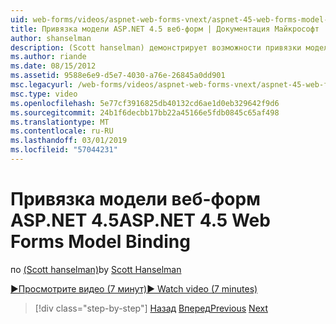 ```yaml
---
uid: web-forms/videos/aspnet-web-forms-vnext/aspnet-45-web-forms-model-binding
title: Привязка модели ASP.NET 4.5 веб-форм | Документация Майкрософт
author: shanselman
description: (Scott hanselman) демонстрирует возможности привязки модели в ASP.NET 4.5
ms.author: riande
ms.date: 08/15/2012
ms.assetid: 9588e6e9-d5e7-4030-a76e-26845a0dd901
msc.legacyurl: /web-forms/videos/aspnet-web-forms-vnext/aspnet-45-web-forms-model-binding
msc.type: video
ms.openlocfilehash: 5e77cf3916825db40132cd6ae1d0eb329642f9d6
ms.sourcegitcommit: 24b1f6decbb17bb22a45166e5fdb0845c65af498
ms.translationtype: MT
ms.contentlocale: ru-RU
ms.lasthandoff: 03/01/2019
ms.locfileid: "57044231"
---
```

<a name="aspnet-45-web-forms-model-binding"></a><span data-ttu-id="e18b3-103">Привязка модели веб-форм ASP.NET 4.5</span><span class="sxs-lookup"><span data-stu-id="e18b3-103">ASP.NET 4.5 Web Forms Model Binding</span></span>
====================
<span data-ttu-id="e18b3-104">по [(Scott hanselman)](https://github.com/shanselman)</span><span class="sxs-lookup"><span data-stu-id="e18b3-104">by [Scott Hanselman](https://github.com/shanselman)</span></span>

[<span data-ttu-id="e18b3-105">&#9654;Просмотрите видео (7 минут)</span><span class="sxs-lookup"><span data-stu-id="e18b3-105">&#9654; Watch video (7 minutes)</span></span>](https://channel9.msdn.com/Blogs/ASP-NET-Site-Videos/aspnet-45-web-forms-model-binding)

> [!div class="step-by-step"]
> <span data-ttu-id="e18b3-106">[Назад](aspnet-vnext-videos-model-binding-part-3-updating.md)
> [Вперед](aspnet-45-web-forms-strong-typed-data-controls.md)</span><span class="sxs-lookup"><span data-stu-id="e18b3-106">[Previous](aspnet-vnext-videos-model-binding-part-3-updating.md)
[Next](aspnet-45-web-forms-strong-typed-data-controls.md)</span></span>
